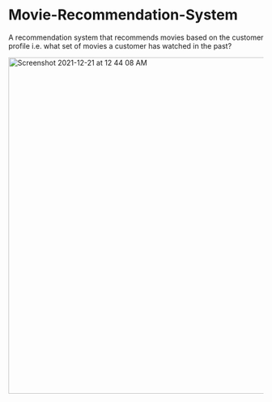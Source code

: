 # Movie-Recommendation-System
A recommendation system that recommends movies based on the customer profile i.e. what set of movies a customer has watched in the past?


<img width="664" alt="Screenshot 2021-12-21 at 12 44 08 AM" src="https://user-images.githubusercontent.com/55956769/146820298-aab0cd4e-b866-4b06-af13-5d0e440a0709.png">
